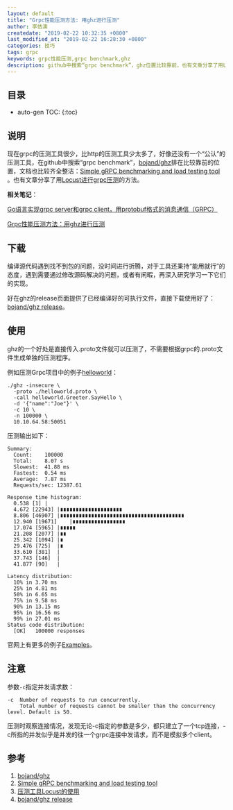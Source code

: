 ```yaml
---
layout: default
title: "Grpc性能压测方法: 用ghz进行压测"
author: 李佶澳
createdate: "2019-02-22 10:32:35 +0800"
last_modified_at: "2019-02-22 16:28:30 +0800"
categories: 技巧
tags: grpc
keywords: grpc性能压测,grpc benchmark,ghz
description: github中搜索“grpc benchmark”，ghz位置比较靠前，也有文章分享了用Locust进行grpc压测的方法
---
```


## 目录
* auto-gen TOC:
{:toc}

## 说明

现在grpc的压测工具很少，比http的压测工具少太多了，好像还没有一个“公认”的压测工具，在github中搜索“grpc benchmark”，[bojand/ghz][1]排在比较靠前的位置，文档也比较齐全整洁：[Simple gRPC benchmarking and load testing tool ][2]。也有文章分享了用[Locust进行grpc压测][3]的方法。

**相关笔记**：

[Go语言实现grpc server和grpc client，用protobuf格式的消息通信（GRPC）](https://www.lijiaocn.com/%E6%8A%80%E5%B7%A7/2019/01/02/go-grpc-usage.html)

[Grpc性能压测方法：用ghz进行压测](https://www.lijiaocn.com/%E6%8A%80%E5%B7%A7/2019/02/22/grpc-benchmark-method.html)

## 下载

编译源代码遇到找不到包的问题，没时间进行折腾，对于工具还秉持“能用就行”的态度，遇到需要通过修改源码解决的问题，或者有闲暇，再深入研究学习一下它们的实现。

好在ghz的release页面提供了已经编译好的可执行文件，直接下载使用好了：[bojand/ghz release][4]。

## 使用

ghz的一个好处是直接传入.proto文件就可以压测了，不需要根据grpc的.proto文件生成单独的压测程序。

例如压测Grpc项目中的例子[helloworld](https://www.lijiaocn.com/%E6%8A%80%E5%B7%A7/2019/01/02/go-grpc-usage.html#grpc%E9%80%9A%E4%BF%A1%E7%A4%BA%E4%BE%8B)：

```
./ghz -insecure \
  -proto ./helloworld.proto \
  -call helloworld.Greeter.SayHello \
  -d '{"name":"Joe"}' \
  -c 10 \
  -n 100000 \
  10.10.64.58:50051
```

压测输出如下：

```
Summary:
  Count:	100000
  Total:	8.07 s
  Slowest:	41.88 ms
  Fastest:	0.54 ms
  Average:	7.87 ms
  Requests/sec:	12387.61

Response time histogram:
  0.538 [1]	|
  4.672 [22943]	|∎∎∎∎∎∎∎∎∎∎∎∎∎∎∎∎∎∎∎∎
  8.806 [46907]	|∎∎∎∎∎∎∎∎∎∎∎∎∎∎∎∎∎∎∎∎∎∎∎∎∎∎∎∎∎∎∎∎∎∎∎∎∎∎∎∎
  12.940 [19671]	|∎∎∎∎∎∎∎∎∎∎∎∎∎∎∎∎∎
  17.074 [5965]	|∎∎∎∎∎
  21.208 [2077]	|∎∎
  25.342 [1094]	|∎
  29.476 [725]	|∎
  33.610 [381]	|
  37.743 [146]	|
  41.877 [90]	|

Latency distribution:
  10% in 3.70 ms
  25% in 4.81 ms
  50% in 6.65 ms
  75% in 9.58 ms
  90% in 13.15 ms
  95% in 16.56 ms
  99% in 27.01 ms
Status code distribution:
  [OK]   100000 responses
```

官网上有更多的例子[Examples](https://ghz.sh/docs/example_call)。

## 注意

参数`-c`指定并发请求数：

```
-c  Number of requests to run concurrently.
    Total number of requests cannot be smaller than the concurrency level. Default is 50.
```

压测时观察连接情况，发现无论-c指定的参数是多少，都只建立了一个tcp连接，-c所指的并发似乎是并发的往一个grpc连接中发请求，而不是模拟多个client。

## 参考

1. [bojand/ghz][1]
2. [Simple gRPC benchmarking and load testing tool ][2]
3. [压测工具Locust的使用][3]
4. [bojand/ghz release][4]

[1]: https://github.com/bojand/ghz "bojand/ghz"
[2]: https://ghz.sh/ "Simple gRPC benchmarking and load testing tool "
[3]: https://www.cnblogs.com/zhaoxd07/p/7467291.html "压测工具Locust的使用"
[4]: https://github.com/bojand/ghz/releases "bojand/ghz release"
